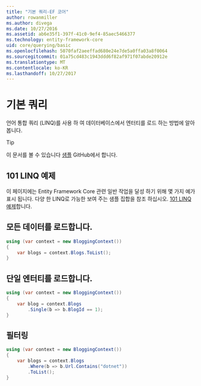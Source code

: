 ```yaml
---
title: "기본 쿼리-EF 코어"
author: rowanmiller
ms.author: divega
ms.date: 10/27/2016
ms.assetid: ab6e35f1-397f-41c0-9ef4-85aec5466377
ms.technology: entity-framework-core
uid: core/querying/basic
ms.openlocfilehash: 5070faf2aeeffad680e24e7de5a0ffa03a8f0064
ms.sourcegitcommit: 01a75cd483c1943ddd6f82af971f07abde20912e
ms.translationtype: MT
ms.contentlocale: ko-KR
ms.lasthandoff: 10/27/2017
---
```

# <a name="basic-queries"></a>기본 쿼리

언어 통합 쿼리 (LINQ)를 사용 하 여 데이터베이스에서 엔터티를 로드 하는 방법에 알아봅니다.

> [!TIP]  
> 이 문서를 볼 수 있습니다 [샘플](https://github.com/aspnet/EntityFramework.Docs/tree/master/samples/core/Querying) GitHub에서 합니다.

## <a name="101-linq-samples"></a>101 LINQ 예제

이 페이지에는 Entity Framework Core 관련 일반 작업을 달성 하기 위해 몇 가지 예가 표시 됩니다. 다양 한 LINQ로 가능한 보여 주는 샘플 집합을 참조 하십시오. [101 LINQ 예제](https://code.msdn.microsoft.com/101-LINQ-Samples-3fb9811b)합니다.

## <a name="loading-all-data"></a>모든 데이터를 로드합니다.

<!-- [!code-csharp[Main](samples/core/Querying/Querying/Basics/Sample.cs)] -->
``` csharp
using (var context = new BloggingContext())
{
    var blogs = context.Blogs.ToList();
}
```

## <a name="loading-a-single-entity"></a>단일 엔터티를 로드합니다.

<!-- [!code-csharp[Main](samples/core/Querying/Querying/Basics/Sample.cs)] -->
``` csharp
using (var context = new BloggingContext())
{
    var blog = context.Blogs
        .Single(b => b.BlogId == 1);
}
```

## <a name="filtering"></a>필터링

<!-- [!code-csharp[Main](samples/core/Querying/Querying/Basics/Sample.cs)] -->
``` csharp
using (var context = new BloggingContext())
{
    var blogs = context.Blogs
        .Where(b => b.Url.Contains("dotnet"))
        .ToList();
}
```
